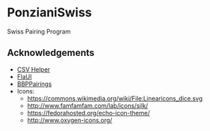 # PonzianiSwiss
Swiss Pairing Program


## Acknowledgements ##

* [CSV Helper](https://joshclose.github.io/CsvHelper/)
* [FlaUI](https://github.com/FlaUI/FlaUI)
* [BBPPairings](https://github.com/BieremaBoyzProgramming/bbpPairings)
* Icons:
  - https://commons.wikimedia.org/wiki/File:Linearicons_dice.svg
  - http://www.famfamfam.com/lab/icons/silk/
  - https://fedorahosted.org/echo-icon-theme/
  - http://www.oxygen-icons.org/
